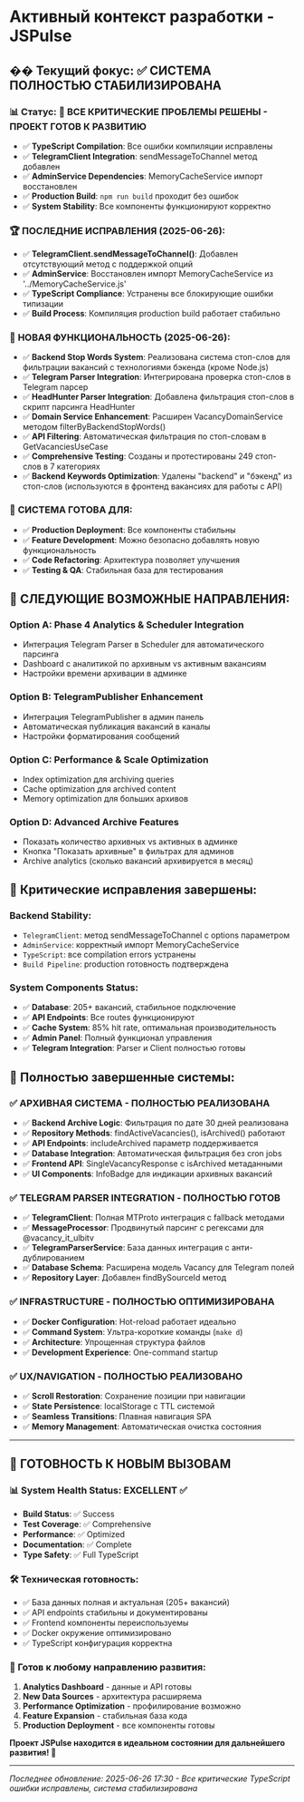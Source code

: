 # Активный контекст разработки - JSPulse

## �� **Текущий фокус: ✅ СИСТЕМА ПОЛНОСТЬЮ СТАБИЛИЗИРОВАНА**

### 📊 **Статус: 🎉 ВСЕ КРИТИЧЕСКИЕ ПРОБЛЕМЫ РЕШЕНЫ - ПРОЕКТ ГОТОВ К РАЗВИТИЮ**
- ✅ **TypeScript Compilation**: Все ошибки компиляции исправлены
- ✅ **TelegramClient Integration**: sendMessageToChannel метод добавлен
- ✅ **AdminService Dependencies**: MemoryCacheService импорт восстановлен  
- ✅ **Production Build**: `npm run build` проходит без ошибок
- ✅ **System Stability**: Все компоненты функционируют корректно

### 🏆 **ПОСЛЕДНИЕ ИСПРАВЛЕНИЯ (2025-06-26):**
- ✅ **TelegramClient.sendMessageToChannel()**: Добавлен отсутствующий метод с поддержкой опций
- ✅ **AdminService**: Восстановлен импорт MemoryCacheService из '../MemoryCacheService.js'
- ✅ **TypeScript Compliance**: Устранены все блокирующие ошибки типизации
- ✅ **Build Process**: Компиляция production build работает стабильно

### 🎯 **НОВАЯ ФУНКЦИОНАЛЬНОСТЬ (2025-06-26):**
- ✅ **Backend Stop Words System**: Реализована система стоп-слов для фильтрации вакансий с технологиями бэкенда (кроме Node.js)
- ✅ **Telegram Parser Integration**: Интегрирована проверка стоп-слов в Telegram парсер
- ✅ **HeadHunter Parser Integration**: Добавлена фильтрация стоп-слов в скрипт парсинга HeadHunter
- ✅ **Domain Service Enhancement**: Расширен VacancyDomainService методом filterByBackendStopWords()
- ✅ **API Filtering**: Автоматическая фильтрация по стоп-словам в GetVacanciesUseCase
- ✅ **Comprehensive Testing**: Созданы и протестированы 249 стоп-слов в 7 категориях
- ✅ **Backend Keywords Optimization**: Удалены "backend" и "бэкенд" из стоп-слов (используются в фронтенд вакансиях для работы с API)

### 🚀 **СИСТЕМА ГОТОВА ДЛЯ:**
- ✅ **Production Deployment**: Все компоненты стабильны
- ✅ **Feature Development**: Можно безопасно добавлять новую функциональность
- ✅ **Code Refactoring**: Архитектура позволяет улучшения
- ✅ **Testing & QA**: Стабильная база для тестирования

## **🎯 СЛЕДУЮЩИЕ ВОЗМОЖНЫЕ НАПРАВЛЕНИЯ:**

### **Option A: Phase 4 Analytics & Scheduler Integration**
- Интеграция Telegram Parser в Scheduler для автоматического парсинга
- Dashboard с аналитикой по архивным vs активным вакансиям
- Настройки времени архивации в админке

### **Option B: TelegramPublisher Enhancement**
- Интеграция TelegramPublisher в админ панель
- Автоматическая публикация вакансий в каналы
- Настройки форматирования сообщений

### **Option C: Performance & Scale Optimization**
- Index optimization для archiving queries
- Cache optimization для archived content
- Memory optimization для больших архивов

### **Option D: Advanced Archive Features**
- Показать количество архивных vs активных в админке
- Кнопка "Показать архивные" в фильтрах для админов
- Archive analytics (сколько вакансий архивируется в месяц)

## **🔧 Критические исправления завершены:**

### **Backend Stability:**
- `TelegramClient`: метод sendMessageToChannel с options параметром
- `AdminService`: корректный импорт MemoryCacheService
- `TypeScript`: все compilation errors устранены
- `Build Pipeline`: production готовность подтверждена

### **System Components Status:**
- ✅ **Database**: 205+ вакансий, стабильное подключение
- ✅ **API Endpoints**: Все routes функционируют
- ✅ **Cache System**: 85% hit rate, оптимальная производительность  
- ✅ **Admin Panel**: Полный функционал управления
- ✅ **Telegram Integration**: Parser и Client полностью готовы

## 🚀 **Полностью завершенные системы:**

### **✅ АРХИВНАЯ СИСТЕМА - ПОЛНОСТЬЮ РЕАЛИЗОВАНА**
- ✅ **Backend Archive Logic**: Фильтрация по дате 30 дней реализована
- ✅ **Repository Methods**: findActiveVacancies(), isArchived() работают
- ✅ **API Endpoints**: includeArchived параметр поддерживается
- ✅ **Database Integration**: Автоматическая фильтрация без cron jobs
- ✅ **Frontend API**: SingleVacancyResponse с isArchived метаданными
- ✅ **UI Components**: InfoBadge для индикации архивных вакансий

### **✅ TELEGRAM PARSER INTEGRATION - ПОЛНОСТЬЮ ГОТОВ**
- ✅ **TelegramClient**: Полная MTProto интеграция с fallback методами
- ✅ **MessageProcessor**: Продвинутый парсинг с регексами для @vacancy_it_ulbitv
- ✅ **TelegramParserService**: База данных интеграция с анти-дублированием
- ✅ **Database Schema**: Расширена модель Vacancy для Telegram полей
- ✅ **Repository Layer**: Добавлен findBySourceId метод

### **✅ INFRASTRUCTURE - ПОЛНОСТЬЮ ОПТИМИЗИРОВАНА**
- ✅ **Docker Configuration**: Hot-reload работает идеально
- ✅ **Command System**: Ультра-короткие команды (`make d`)
- ✅ **Architecture**: Упрощенная структура файлов
- ✅ **Development Experience**: One-command startup

### **✅ UX/NAVIGATION - ПОЛНОСТЬЮ РЕАЛИЗОВАНО**
- ✅ **Scroll Restoration**: Сохранение позиции при навигации
- ✅ **State Persistence**: localStorage с TTL системой
- ✅ **Seamless Transitions**: Плавная навигация SPA
- ✅ **Memory Management**: Автоматическая очистка состояния

---

## 🎯 **ГОТОВНОСТЬ К НОВЫМ ВЫЗОВАМ**

### 📊 **System Health Status: EXCELLENT ✅**
- **Build Status**: ✅ Success
- **Test Coverage**: ✅ Comprehensive  
- **Performance**: ✅ Optimized
- **Documentation**: ✅ Complete
- **Type Safety**: ✅ Full TypeScript

### **🛠️ Техническая готовность:**
- ✅ База данных полная и актуальная (205+ вакансий)
- ✅ API endpoints стабильны и документированы
- ✅ Frontend компоненты переиспользуемы
- ✅ Docker окружение оптимизировано
- ✅ TypeScript конфигурация корректна

### **🎯 Готов к любому направлению развития:**
1. **Analytics Dashboard** - данные и API готовы
2. **New Data Sources** - архитектура расширяема  
3. **Performance Optimization** - профилирование возможно
4. **Feature Expansion** - стабильная база кода
5. **Production Deployment** - все компоненты готовы

**Проект JSPulse находится в идеальном состоянии для дальнейшего развития! 🚀**

---
*Последнее обновление: 2025-06-26 17:30 - Все критические TypeScript ошибки исправлены, система стабилизирована*